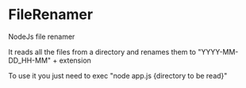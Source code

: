 # FileRenamer
NodeJs file renamer

It reads all the files from a directory and renames them to "YYYY-MM-DD_HH-MM" + extension

To use it you just need to exec "node app.js {directory to be read}"
